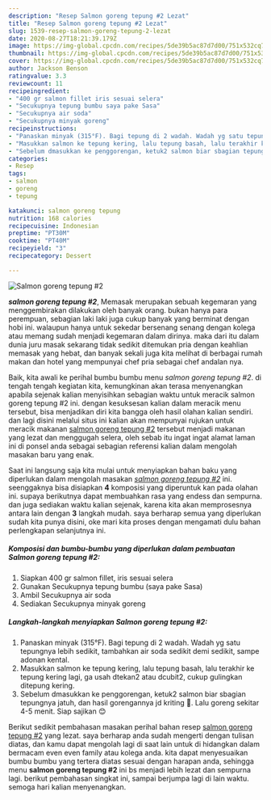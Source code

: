 ```yaml
---
description: "Resep Salmon goreng tepung #2 Lezat"
title: "Resep Salmon goreng tepung #2 Lezat"
slug: 1539-resep-salmon-goreng-tepung-2-lezat
date: 2020-08-27T18:21:39.179Z
image: https://img-global.cpcdn.com/recipes/5de39b5ac87d7d00/751x532cq70/salmon-goreng-tepung-2-foto-resep-utama.jpg
thumbnail: https://img-global.cpcdn.com/recipes/5de39b5ac87d7d00/751x532cq70/salmon-goreng-tepung-2-foto-resep-utama.jpg
cover: https://img-global.cpcdn.com/recipes/5de39b5ac87d7d00/751x532cq70/salmon-goreng-tepung-2-foto-resep-utama.jpg
author: Jackson Benson
ratingvalue: 3.3
reviewcount: 11
recipeingredient:
- "400 gr salmon fillet iris sesuai selera"
- "Secukupnya tepung bumbu saya pake Sasa"
- "Secukupnya air soda"
- "Secukupnya minyak goreng"
recipeinstructions:
- "Panaskan minyak (315°F). Bagi tepung di 2 wadah. Wadah yg satu tepungnya lebih sedikit, tambahkan air soda sedikit demi sedikit, sampe adonan kental."
- "Masukkan salmon ke tepung kering, lalu tepung basah, lalu terakhir ke tepung kering lagi, ga usah dtekan2 atau dcubit2, cukup gulingkan ditepung kering."
- "Sebelum dmasukkan ke penggorengan, ketuk2 salmon biar sbagian tepungnya jatuh, dan hasil gorengannya jd kriting 🦱. Lalu goreng sekitar 4-5 menit. Siap sajikan 😊"
categories:
- Resep
tags:
- salmon
- goreng
- tepung

katakunci: salmon goreng tepung 
nutrition: 168 calories
recipecuisine: Indonesian
preptime: "PT30M"
cooktime: "PT40M"
recipeyield: "3"
recipecategory: Dessert

---
```



![Salmon goreng tepung #2](https://img-global.cpcdn.com/recipes/5de39b5ac87d7d00/751x532cq70/salmon-goreng-tepung-2-foto-resep-utama.jpg)

<b><i>salmon goreng tepung #2</i></b>, Memasak merupakan sebuah kegemaran yang menggembirakan dilakukan oleh banyak orang. bukan hanya para perempuan, sebagian laki laki juga cukup banyak yang berminat dengan hobi ini. walaupun hanya untuk sekedar bersenang senang dengan kolega atau memang sudah menjadi kegemaran dalam dirinya. maka dari itu dalam dunia juru masak sekarang tidak sedikit ditemukan pria dengan keahlian memasak yang hebat, dan banyak sekali juga kita melihat di berbagai rumah makan dan hotel yang mempunyai chef pria sebagai chef andalan nya.



Baik, kita awali ke perihal bumbu bumbu menu <i>salmon goreng tepung #2</i>. di tengah tengah kegiatan kita, kemungkinan akan terasa menyenangkan apabila sejenak kalian menyisihkan sebagian waktu untuk meracik salmon goreng tepung #2 ini. dengan kesuksesan kalian dalam meracik menu tersebut, bisa menjadikan diri kita bangga oleh hasil olahan kalian sendiri. dan lagi disini melalui situs ini kalian akan mempunyai rujukan untuk meracik makanan <u>salmon goreng tepung #2</u> tersebut menjadi makanan yang lezat dan menggugah selera, oleh sebab itu ingat ingat alamat laman ini di ponsel anda sebagai sebagian referensi kalian dalam mengolah masakan baru yang enak.


Saat ini langsung saja kita mulai untuk menyiapkan bahan baku yang diperlukan dalam mengolah masakan <u><i>salmon goreng tepung #2</i></u> ini. seenggaknya bisa disiapkan <b>4</b> komposisi yang diperuntuk kan pada olahan ini. supaya berikutnya dapat membuahkan rasa yang endess dan sempurna. dan juga sediakan waktu kalian sejenak, karena kita akan memprosesnya antara lain dengan <b>3</b> langkah mudah. saya berharap semua yang diperlukan sudah kita punya disini, oke mari kita proses dengan mengamati dulu bahan perlengkapan selanjutnya ini.

<!--inarticleads1-->

##### Komposisi dan bumbu-bumbu yang diperlukan dalam pembuatan Salmon goreng tepung #2:

1. Siapkan 400 gr salmon fillet, iris sesuai selera
1. Gunakan Secukupnya tepung bumbu (saya pake Sasa)
1. Ambil Secukupnya air soda
1. Sediakan Secukupnya minyak goreng




<!--inarticleads2-->

##### Langkah-langkah menyiapkan Salmon goreng tepung #2:

1. Panaskan minyak (315°F). Bagi tepung di 2 wadah. Wadah yg satu tepungnya lebih sedikit, tambahkan air soda sedikit demi sedikit, sampe adonan kental.
1. Masukkan salmon ke tepung kering, lalu tepung basah, lalu terakhir ke tepung kering lagi, ga usah dtekan2 atau dcubit2, cukup gulingkan ditepung kering.
1. Sebelum dmasukkan ke penggorengan, ketuk2 salmon biar sbagian tepungnya jatuh, dan hasil gorengannya jd kriting 🦱. Lalu goreng sekitar 4-5 menit. Siap sajikan 😊




Berikut sedikit pembahasan masakan perihal bahan resep <u>salmon goreng tepung #2</u> yang lezat. saya berharap anda sudah mengerti dengan tulisan diatas, dan kamu dapat mengolah lagi di saat lain untuk di hidangkan dalam bermacam even even family atau kolega anda. kita dapat menyesuaikan bumbu bumbu yang tertera diatas sesuai dengan harapan anda, sehingga menu <b>salmon goreng tepung #2</b> ini bs menjadi lebih lezat dan sempurna lagi. berikut pembahasan singkat ini, sampai berjumpa lagi di lain waktu. semoga hari kalian menyenangkan.
